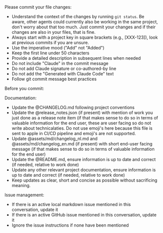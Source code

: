 Please commit your file changes:

- Understand the context of the changes by running `git status`. Be aware, other agents could currently also be working in the same project, don't worry about that too much. Just commit your changes and if their changes are also in your files, that is fine.
- Always start with a project key in square brackets (e.g., [XXX-123]), look at previous commits if you are unsure.
- Use the imperative mood ("Add" not "Added")
- Keep the first line under 50 characters
- Provide a detailed description in subsequent lines when needed
- Do not include "Claude" in the commit message
- Do not add Claude signature or co-authored-by line
- Do not add the "Generated with Claude Code" text
- Follow git commit message best practices

Before you commit:

Documentation:
- Update the @CHANGELOG.md following project conventions
- Update the @release_notes.json (if present) with mention of work you just done as a release note item (if that makes sense to do so in terms of valuable information for the end user, these are user facing so do not write about technicalaties. Do not use emoji's here because this file is sent to apple in CI/CD pipeline and emoji's are not supported.
- Update @assets/md/changelog_nl.md and @assets/md/changelog_en.md (if present) with short end-user facing message (if that makes sense to do so in terms of valuable information for the end user)
- Update the @README.md, ensure information is up to date and correct (if needed, relative to work done)
- Update any other relevant project documentation, ensure information is up to date and correct (if needed, relative to work done)
- Keep updates as clear, short and concise as possible without sacrificing meaning.

Issue management:
- If there is an active local markdown issue mentioned in this conversation, update it
- If there is an active GitHub issue mentioned in this conversation, update it
- Ignore the issue instructions if none have been mentioned
